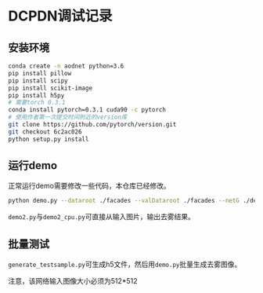 # DCPDN调试记录

## 安装环境

```bash
conda create -n aodnet python=3.6
pip install pillow
pip install scipy
pip install scikit-image
pip install h5py
# 需要torch 0.3.1
conda install pytorch=0.3.1 cuda90 -c pytorch
# 使用作者第一次提交时间附近的version库
git clone https://github.com/pytorch/version.git
git checkout 6c2ac026
python setup.py install
```

## 运行demo

正常运行demo需要修改一些代码，本仓库已经修改。

```bash
python demo.py --dataroot ./facades --valDataroot ./facades --netG ./demo_model/netG_epoch_8.pth
```

`demo2.py`与`demo2_cpu.py`可直接从输入图片，输出去雾结果。

## 批量测试

`generate_testsample.py`可生成h5文件，然后用`demo.py`批量生成去雾图像。

注意，该网络输入图像大小必须为512*512

